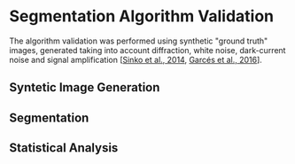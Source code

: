 # Segmentation Algorithm Validation
The algorithm validation was performed using synthetic "ground truth" images, generated taking into account diffraction, white noise, dark-current noise and signal amplification [[Sinko et al., 2014](https://www.osapublishing.org/oe/abstract.cfm?uri=oe-22-16-18940), [Garcés et al., 2016](https://www.nature.com/articles/srep36505)]. 

## Syntetic Image Generation

## Segmentation

## Statistical Analysis
